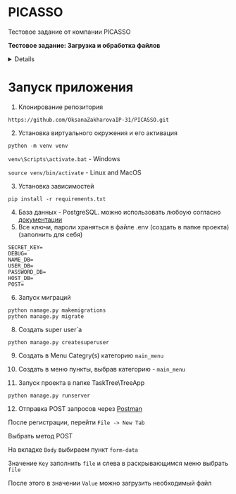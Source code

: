 # PICASSO
Тестовое задание от компании PICASSO

**Тестовое задание: Загрузка и обработка файлов**

<details>
  
**Цель:**

Разработать Django REST API, который позволяет загружать файлы на сервер, а затем асинхронно обрабатывать их с использованием Celery.

***Требования:***

Создать Django проект и приложение.

Использовать Django REST Framework для создания API.

Реализовать модель File, которая будет представлять загруженные файлы. Модель должна содержать поля:

`file`: поле типа FileField, используемое для загрузки файла.

`uploaded_at`: поле типа DateTimeField, содержащее дату и время загрузки файла.

`processed`: поле типа BooleanField, указывающее, был ли файл обработан.

Реализовать сериализатор для модели File.

Создать API эндпоинт upload/, который будет принимать POST-запросы для загрузки файлов. При загрузке файла необходимо создать объект модели File, сохранить файл на сервере и запустить асинхронную задачу для обработки файла с использованием Celery. В ответ на успешную загрузку файла вернуть статус 201 и сериализованные данные файла.

Реализовать Celery задачу для обработки файла. Задача должна быть запущена асинхронно и изменять поле processed модели File на True после обработки файла.

Реализовать API эндпоинт files/, который будет возвращать список всех файлов с их данными, включая статус обработки.

***Дополнительные требования:***

Использовать Docker для развертывания проекта.

Реализовать механизм для обработки различных типов файлов (например, изображений, текстовых файлов и т.д.).

Предусмотреть обработку ошибок и возвращение соответствующих кодов статуса и сообщений об ошибках.

***Примечания:***

При выполнении задания рекомендуется использовать официальную документацию Django, DRF, Celery и Docker.

Вы можете использовать любые дополнительные библиотеки, если считаете нужным.

***Усложения:***

Тесты (постарайтесь достичь покрытия в 70% и больше)

Опишите, как изменится архитектура, если мы ожидаем большую нагрузку

Попробуйте оценить, какую нагрузку в RPS сможет выдержать ваш сервис

</details>

# Запуск приложения

1. Клонирование репозитория

`https://github.com/OksanaZakharovaIP-31/PICASSO.git`

2. Установка виртуального окружения и его активация

`python -m venv venv`

`venv\Scripts\activate.bat` - Windows

`source venv/bin/activate` - Linux and MacOS

3. Установка зависимостей

`pip install -r requirements.txt`

4. База данных - PostgreSQL. можно использовать любоую соглаcно [документации](https://docs.djangoproject.com/en/4.2/ref/databases/)
5. Все ключи, пароли храняться в файле .env (создать в папке проекта) (заполнить для себя)

```
SECRET_KEY=
DEBUG=
NAME_DB=
USER_DB=
PASSWORD_DB=
HOST_DB=
POST=
```

6. Запуск миграций
```
python namage.py makemigrations
python manage.py migrate
```
8. Создать super user`а

`python manage.py createsuperuser`

9. Создать в Menu Categry(s) категорию `main_menu`

10. Создать в меню пункты, выбрав категорию - `main_menu`

11. Запуск проекта в папке TaskTree\TreeApp

`python manage.py runserver`

12. Отправка POST запросов через [Postman](https://www.postman.com/downloads/)

После регистрации, перейти `File -> New Tab`

Выбрать метод POST

На вкладке `Body` выбираем пункт `form-data`

Значение `Key` заполнить `file` и слева в раскрывающимся меню выбрать `file`

После этого в значении `Value` можно загрузить необходимый файл
